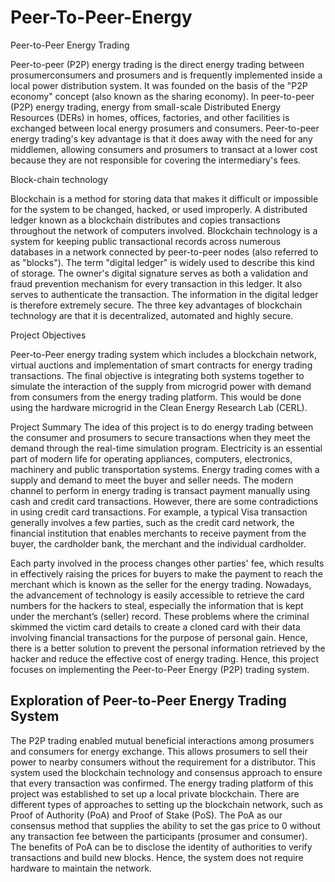 # Peer-To-Peer-Energy

Peer-to-Peer Energy Trading

Peer-to-peer (P2P) energy trading is the direct energy trading between prosumerconsumers and prosumers and is frequently implemented inside a local power distribution system. It was founded on the basis of the  "P2P economy" concept (also known as the sharing economy). In peer-to-peer (P2P) energy trading, energy from small-scale Distributed Energy Resources (DERs) in homes, offices, factories, and other facilities is exchanged between local energy prosumers and consumers. Peer-to-peer energy trading's key advantage is that it does away with the need for any middlemen, allowing consumers and prosumers to transact at a lower cost because they are not responsible for covering the intermediary's fees.

Block-chain technology

Blockchain is a method for storing data that makes it difficult or impossible for the system to be changed, hacked, or used improperly. A distributed ledger known as a blockchain distributes and copies transactions throughout the network of computers involved. Blockchain technology is a system for keeping public transactional records across numerous databases in a network connected by peer-to-peer nodes (also referred to as "blocks"). The term "digital ledger" is widely used to describe this kind of storage. The owner's digital signature serves as both a validation and fraud prevention mechanism for every transaction in this ledger. It also serves to authenticate the transaction. The information in the digital ledger is therefore extremely secure. The three key advantages of blockchain technology are that it is decentralized, automated and highly secure.

Project Objectives

Peer-to-Peer energy trading system which includes a blockchain network, virtual auctions and implementation of smart contracts for energy trading transactions. The final objective is integrating both systems together to simulate the interaction of the supply from microgrid power with demand from consumers from the energy trading platform. This would be done using the hardware microgrid in the Clean Energy Research Lab (CERL).

Project Summary
The idea of this project is to do energy trading between the consumer and prosumers to secure transactions when they meet the demand through the real-time simulation program. 
Electricity is an essential part of modern life for operating appliances, computers, electronics, machinery and public transportation systems. Energy trading comes with a supply and demand to meet the buyer and seller needs. The modern channel to perform  in energy trading is transact payment manually using cash and credit card transactions. However, there are some contradictions in using credit card transactions. For example, a typical Visa transaction generally involves a few parties, such as the credit card network, the financial institution that enables merchants to receive payment from the buyer, the cardholder bank, the merchant and the individual cardholder. 

Each party involved in the process changes other parties' fee, which results in effectively raising the prices for buyers to make the payment to reach the merchant which is known as the seller for the energy trading. Nowadays, the advancement of technology is easily accessible to retrieve the card numbers for the hackers to steal, especially the information that is kept under the merchant’s (seller) record. These problems where the criminal skimmed the victim card details to create a cloned card with their data involving financial transactions for the purpose of personal gain. 
Hence, there is a better solution to prevent the personal information retrieved by the hacker and reduce the effective cost of energy trading. Hence, this project focuses on implementing the Peer-to-Peer Energy (P2P) trading system.  

Exploration of Peer-to-Peer Energy Trading System
--------------------------------------------------
The P2P trading enabled mutual beneficial interactions among prosumers and consumers for energy exchange. This allows  prosumers to sell their power to nearby consumers without the requirement for a distributor. This system used the blockchain technology and consensus approach to ensure that every transaction was confirmed. The energy trading platform of this project was established to set up a local private blockchain. There are different types of approaches to setting up the blockchain network, such as Proof of Authority (PoA) and Proof of Stake (PoS).  The PoA as our consensus method that supplies the ability to set the gas price to 0 without any transaction fee between the participants (prosumer and consumer). The benefits of PoA can be to disclose the identity of authorities to verify transactions and build new blocks. Hence, the system does not require hardware to maintain the network. 
